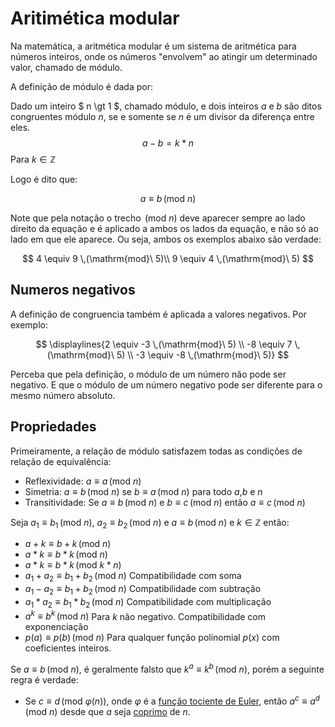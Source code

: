 # Aritimética modular


Na matemática, a aritmética modular é um sistema de aritmética para números inteiros, onde os números "envolvem" ao atingir um determinado valor, chamado de módulo.

A definição de módulo é dada por:

Dado um inteiro $ n \gt 1 $, chamado módulo, e dois inteiros $a$ e $b$ são ditos congruentes módulo $n$, se e somente se $n$ é um divisor da diferença entre eles.
$$
    a - b = k*n
$$
Para $k \in \mathbb{Z}$

Logo é dito que:

$$
    a \equiv b \,(\mathrm{mod}\ n)
$$

Note que pela notação o trecho $\,(\mathrm{mod}\ n)$ deve aparecer sempre ao lado direito da equação e é aplicado a ambos os lados da equação, e não só ao lado em que ele aparece. Ou seja, ambos os exemplos abaixo são verdade:

$$
    4 \equiv 9 \,(\mathrm{mod}\ 5)\\
    9 \equiv 4 \,(\mathrm{mod}\ 5)
$$ 

## Numeros negativos

A definição de congruencia também é aplicada a valores negativos. Por exemplo:

$$
    \displaylines{2 \equiv -3 \,(\mathrm{mod}\ 5) \\ -8 \equiv 7 \,(\mathrm{mod}\ 5) \\ -3 \equiv -8 \,(\mathrm{mod}\ 5)}
$$

Perceba que pela definição, o módulo de um número não pode ser negativo. E que o módulo de um número negativo pode ser diferente para o mesmo número absoluto.


## Propriedades

Primeiramente, a relação de módulo satisfazem todas as condições de relação de equivalência:
* Reflexividade: $a\equiv a\,(\mathrm{mod}\ n)$
* Simetria: $a\equiv b\,(\mathrm{mod}\ n)$ se $b\equiv a\,(\mathrm{mod}\ n)$ para todo $a$,$b$ e $n$
* Transitividade: Se $a\equiv b\,(\mathrm{mod}\ n)$ e $b\equiv c\,(\mathrm{mod}\ n)$ então $a\equiv c\,(\mathrm{mod}\ n)$


Seja $a_1 \equiv b_1 \,(\mathrm{mod}\ n)$, $a_2 \equiv b_2 \,(\mathrm{mod}\ n)$ e $a \equiv b \,(\mathrm{mod}\ n)$ e $k \in \mathbb{Z}$ então:

* $a+k\equiv b+k \,(\mathrm{mod}\ n)$ 
* $a*k\equiv b*k \,(\mathrm{mod}\ n)$
* $a*k\equiv b*k \,(\mathrm{mod}\ k*n)$
* $a_1+a_2\equiv b_1+b_2 \,(\mathrm{mod}\ n)$ Compatibilidade com soma
* $a_1-a_2\equiv b_1+b_2 \,(\mathrm{mod}\ n)$ Compatibilidade com subtração
* $a_1*a_2\equiv b_1*b_2 \,(\mathrm{mod}\ n)$ Compatibilidade com multiplicação 
* $a^k\equiv b^k \,(\mathrm{mod}\ n)$ Para $k$ não negativo. Compatibilidade com exponenciação
* $p(a)\equiv p(b) \,(\mathrm{mod}\ n)$ Para qualquer função polinomial $p(x)$ com coeficientes inteiros.

Se $a\equiv b \,(\mathrm{mod}\ n)$, é geralmente falsto que $k^a \equiv k^b \,(\mathrm{mod}\ n)$, porém a seguinte regra é verdade:

* Se $c\equiv d \,(\mathrm{mod}\ φ(n))$, onde $φ$ é a [função tociente de Euler](https://en.wikipedia.org/wiki/Euler%27s_totient_function), então $a^c \equiv a^d \,(\mathrm{mod}\ n)$ desde que $a$ seja [coprimo](https://en.wikipedia.org/wiki/Coprime_integers) de $n$.



